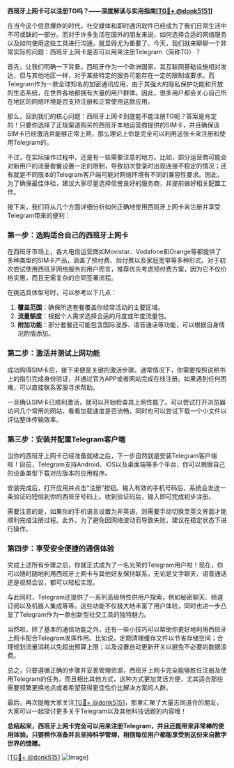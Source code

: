 **西班牙上网卡可以注册TG吗？——深度解读与实用指南[[TG💪+ @donk5151](https://t.me/s/donk5151)]**

在当今这个信息爆炸的时代，社交媒体和即时通讯软件已经成为了我们日常生活中不可或缺的一部分。而对于许多生活在国外的朋友来说，如何选择合适的网络服务以及如何使用这些工具进行沟通，就显得尤为重要了。今天，我们就来聊聊一个非常实际的问题：西班牙上网卡是否可以用来注册Telegram（简称TG）？

首先，让我们明确一下背景。西班牙作为一个欧洲国家，其互联网基础设施相对发达，但与其他地区一样，对于某些特定的服务可能存在一定的限制或要求。而Telegram作为一款全球知名的加密通讯应用，由于其强大的隐私保护功能和开放的生态系统，在世界各地都拥有大量的用户群体。因此，很多用户都会关心自己所在地区的网络环境是否支持注册和正常使用这款应用。

那么，回到我们的核心问题：西班牙上网卡到底能不能注册TG呢？答案是肯定的！只要你选择了正规渠道购买的西班牙本地运营商提供的SIM卡，并且确保该SIM卡已经激活并能够正常上网，那么理论上你是完全可以利用这张卡来注册和使用Telegram的。

不过，在实际操作过程中，还是有一些需要注意的地方。比如，部分运营商可能会对新用户的流量套餐设置一定的限制，导致初次登录时出现连接不稳定的情况；还有就是不同版本的Telegram客户端可能对网络环境有不同的兼容性要求。因此，为了确保最佳体验，建议大家尽量选择信誉良好的服务商，并提前做好相关配置工作。

接下来，我们将从几个方面详细分析如何正确地使用西班牙上网卡来注册并享受Telegram带来的便利：

### 第一步：选购适合自己的西班牙上网卡

在西班牙市场上，各大电信运营商如Movistar、Vodafone和Orange等都提供了多种类型的SIM卡产品，涵盖了预付费、后付费以及家庭宽带等多种形式。对于初次尝试使用西班牙网络服务的用户而言，推荐优先考虑预付费方案，因为它不仅价格实惠，而且无需复杂的合同签署流程。

在挑选具体型号时，可以参考以下几点：
1. **覆盖范围**：确保所选套餐覆盖你经常活动的主要区域。
2. **流量额度**：根据个人需求选择合适的月度或年度流量包。
3. **附加功能**：部分套餐还可能包含国际漫游、语音通话等功能，可以根据自身情况酌情添加。

### 第二步：激活并测试上网功能

成功购得SIM卡后，接下来便是关键的激活步骤。通常情况下，你需要按照说明书上的指引完成身份验证，并通过官方APP或者网站完成在线注册。如果遇到任何困难，可以直接联系客服寻求帮助。

一旦确认SIM卡已顺利激活，就可以开始检查其上网性能了。可以尝试打开浏览器访问几个常用的网站，看看加载速度是否流畅，同时也可以尝试下载一个小文件以评估整体传输效率。

### 第三步：安装并配置Telegram客户端

当你的西班牙上网卡已经准备就绪之后，下一步自然就是安装Telegram客户端啦！目前，Telegram支持Android、iOS以及桌面端等多个平台，你可以根据自己的设备类型下载对应版本的应用程序。

安装完成后，打开应用并点击“注册”按钮。输入有效的手机号码后，系统会发送一条验证码短信到你的西班牙号码上。收到验证码后，输入即可完成初步注册。

需要注意的是，如果你的手机语言设置为非英语，则需要手动切换至英文界面才能顺利完成注册过程。此外，为了避免因网络波动而导致失败，建议在稳定状态下进行操作。

### 第四步：享受安全便捷的通信体验

完成上述所有步骤之后，你就正式成为了一名光荣的Telegram用户啦！现在，你可以随时随地利用西班牙上网卡与其他好友保持联系，无论是文字聊天、语音通话还是视频会议，都可以轻松实现。

与此同时，Telegram还提供了一系列高级特性供用户探索，例如秘密聊天、频道订阅以及机器人集成等等。这些功能不仅极大地丰富了用户体验，同时也进一步凸显了Telegram作为一款创新型社交工具的独特魅力。

当然啦，除了基本的通信功能之外，还有一些小技巧可以帮助你更好地利用西班牙上网卡配合Telegram发挥作用。比如说，定期清理缓存文件以节省存储空间；合理规划流量消耗以免超出预算上限；以及设置自动更新开关以避免不必要的数据浪费。

总之，只要遵循正确的步骤并妥善管理资源，西班牙上网卡完全能够胜任注册及使用Telegram的任务。而且相比其他方式，这种方式更加灵活方便，尤其适合那些需要频繁更换地点或者希望获得更佳性价比解决方案的人群。

最后，再次提醒大家关注[TG💪+ @donk5151](https://t.me/s/donk5151)，那里汇聚了大量志同道合的朋友，大家可以一起探讨更多关于Telegram以及其他科技话题的内容哦！

**总结起来，西班牙上网卡完全可以用来注册Telegram，并且还能带来非常棒的使用体验。只要稍作准备并且坚持科学管理，相信每位用户都能享受到这份来自数字世界的馈赠。**

[[TG💪+ @donk5151](https://t.me/s/donk5151) ![Image](https://i.postimg.cc/rwNCRYN7/Snipaste-2025-04-30-17-27-05.png)]